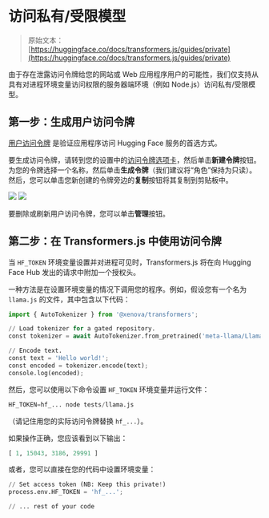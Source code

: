 # 访问私有/受限模型

> 原始文本：[https://huggingface.co/docs/transformers.js/guides/private](https://huggingface.co/docs/transformers.js/guides/private)

由于存在泄露访问令牌给您的网站或 Web 应用程序用户的可能性，我们仅支持从具有对进程环境变量访问权限的服务器端环境（例如 Node.js）访问私有/受限模型。

## 第一步：生成用户访问令牌

[用户访问令牌](https://huggingface.co/docs/hub/security-tokens) 是验证应用程序访问 Hugging Face 服务的首选方式。

要生成访问令牌，请转到您的设置中的[访问令牌选项卡](https://huggingface.co/settings/tokens)，然后单击**新建令牌**按钮。为您的令牌选择一个名称，然后单击**生成令牌**（我们建议将“角色”保持为只读）。然后，您可以单击您新创建的令牌旁边的**复制**按钮将其复制到剪贴板中。

![](../Images/fad8ed158713ed3996494a15929f7b2b.png) ![](../Images/3c5777a517394bbd48a556e13d64b7ac.png)

要删除或刷新用户访问令牌，您可以单击**管理**按钮。

## 第二步：在 Transformers.js 中使用访问令牌

当 `HF_TOKEN` 环境变量设置并对进程可见时，Transformers.js 将在向 Hugging Face Hub 发出的请求中附加一个授权头。

一种方法是在设置环境变量的情况下调用您的程序。例如，假设您有一个名为 `llama.js` 的文件，其中包含以下代码：

```py
import { AutoTokenizer } from '@xenova/transformers';

// Load tokenizer for a gated repository.
const tokenizer = await AutoTokenizer.from_pretrained('meta-llama/Llama-2-7b-hf');

// Encode text.
const text = 'Hello world!';
const encoded = tokenizer.encode(text);
console.log(encoded);
```

然后，您可以使用以下命令设置 `HF_TOKEN` 环境变量并运行文件：

```py
HF_TOKEN=hf_... node tests/llama.js
```

（请记住用您的实际访问令牌替换 `hf_...`）。

如果操作正确，您应该看到以下输出：

```py
[ 1, 15043, 3186, 29991 ]
```

或者，您可以直接在您的代码中设置环境变量：

```py
// Set access token (NB: Keep this private!)
process.env.HF_TOKEN = 'hf_...';

// ... rest of your code
```
